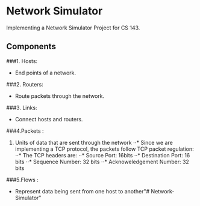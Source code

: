 # Network Simulator

Implementing a Network Simulator Project for CS 143.

## Components
###1. Hosts:  
+ End points of a network. 

###2. Routers:

+ Route packets through the network.

###3. Links:  
+ Connect hosts and routers.
	
	 	
###4.Packets :   
1. Units of data that are sent through the network
⋅⋅*  Since we are implementing a TCP protocol, the packets follow TCP packet regulation:
⋅⋅* The TCP headers are:
⋅⋅*  Source Port: 16bits
⋅⋅*  Destination Port: 16 bits
⋅⋅*  Sequence Number: 32 bits
⋅⋅*  Acknoweledgement Number: 32 bits
 
 
 
###5.Flows :
+ Represent data being sent from one host to another"# Network-Simulator" 
